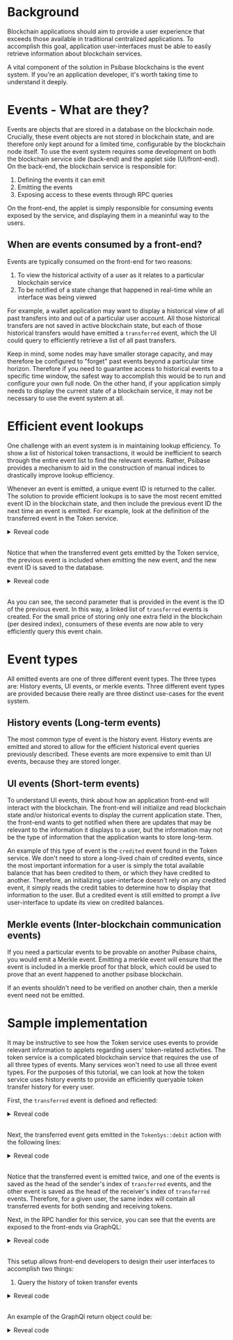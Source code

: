 # Background

Blockchain applications should aim to provide a user experience that exceeds those available in traditional centralized applications. To accomplish this goal, application user-interfaces must be able to easily retrieve information about blockchain services. 

A vital component of the solution in Psibase blockchains is the event system. If you're an application developer, it's worth taking time to understand it deeply.

# Events - What are they?

Events are objects that are stored in a database on the blockchain node. Crucially, these event objects are not stored in blockchain state, and are therefore only kept around for a limited time, configurable by the blockchain node itself. To use the event system requires some development on both the blockchain service side (back-end) and the applet side (UI/front-end). On the back-end, the blockchain service is responsible for:

1. Defining the events it can emit
2. Emitting the events
3. Exposing access to these events through RPC queries

On the front-end, the applet is simply responsible for consuming events exposed by the service, and displaying them in a meaninful way to the users. 

## When are events consumed by a front-end?

Events are typically consumed on the front-end for two reasons:

1. To view the historical activity of a user as it relates to a particular blockchain service
2. To be notified of a state change that happened in real-time while an interface was being viewed

For example, a wallet application may want to display a historical view of all past transfers into and out of a particular user account. All those historical transfers are not saved in active blockchain state, but each of those historical transfers would have emitted a `transferred` event, which the UI could query to efficiently retrieve a list of all past transfers.

Keep in mind, some nodes may have smaller storage capacity, and may therefore be configured to "forget" past events beyond a particular time horizon. Therefore if you need to guarantee access to historical events to a specific time window, the safest way to accomplish this would be to run and configure your own full node. On the other hand, if your application simply needs to display the current state of a blockchain service, it may not be necessary to use the event system at all.

# Efficient event lookups

One challenge with an event system is in maintaining lookup efficiency. To show a list of historical token transactions, it would be inefficient to search through the entire event list to find the relevant events. Rather, Psibase provides a mechanism to aid in the construction of manual indices to drastically improve lookup efficiency.

Whenever an event is emitted, a unique event ID is returned to the caller. The solution to provide efficient lookups is to save the most recent emitted event ID in the blockchain state, and then include the previous event ID the next time an event is emitted. For example, look at the definition of the transferred event in the Token service.

<details>
  <summary>Reveal code</summary>

  ```cpp
      struct Events
      {
          struct History
          {
              void transferred(TID tokenId, uint64_t prevEvent, psibase::TimePointSec time, Account sender, Account receiver, Quantity amount, StringView memo) {}
          };
      };
  ```
</details>

<br>

Notice that when the transferred event gets emitted by the Token service, the previous event is included when emitting the new event, and the new event ID is saved to the database.

<details>
  <summary>Reveal code</summary>

  ```cpp
    // Emit the transferred event
    auto newEventID = emit().history().transferred(
        tokenId, 
        sender.lastHistoryEvent, // Include the previous event ID
        time, 
        sender, 
        receiver, 
        amount, 
        memo);
    
    // Update the previous event ID
    sender.lastHistoryEvent = newEventID;

    // Save the new sender record (with the updated event ID) to blockchain state
    db.open<TokenHolderTable>().put(sender);
  ```
</details>

<br>

As you can see, the second parameter that is provided in the event is the ID of the previous event. In this way, a linked list of `transferred` events is created. For the small price of storing only one extra field in the blockchain (per desired index), consumers of these events are now able to very efficiently query this event chain.

# Event types

All emitted events are one of three different event types. The three types are: History events, UI events, or merkle events. Three different event types are provided because there really are three distinct use-cases for the event system.

## History events (Long-term events)

The most common type of event is the history event. History events are emitted and stored to allow for the efficient historical event queries previously described. These events are more expensive to emit than UI events, because they are stored longer.

## UI events (Short-term events)

To understand UI events, think about how an application front-end will interact with the blockchain. The front-end will initialize and read blockchain state and/or historical events to display the current application state. Then, the front-end wants to get notified when there are updates that may be relevant to the information it displays to a user, but the information may not be the type of information that the application wants to store long-term. 

An example of this type of event is the `credited` event found in the Token service. We don't need to store a long-lived chain of credited events, since the most important information for a user is simply the total available balance that has been credited to them, or which they have credited to another. Therefore, an initializing user-interface doesn't rely on any credited event, it simply reads the credit tables to determine how to display that information to the user. But a credited event is still emitted to prompt a *live* user-interface to update its view on credited balances.

## Merkle events (Inter-blockchain communication events)

If you need a particular events to be provable on another Psibase chains, you would emit a Merkle event. Emitting a merkle event will ensure that the event is included in a merkle proof for that block, which could be used to prove that an event happened to another psibase blockchain.

If an events shouldn't need to be verified on another chain, then a merkle event need not be emitted. 

# Sample implementation

It may be instructive to see how the Token service uses events to provide relevant information to applets regarding users' token-related activities. The token service is a complicated blockchain service that requires the use of all three types of events. Many services won't need to use all three event types. For the purposes of this tutorial, we can look at how the token service uses history events to provide an efficiently queryable token transfer history for every user.

First, the `transferred` event is defined and reflected:

<details>
  <summary>Reveal code</summary>

  ```cpp
  class TokenSys : public psibase::Service<TokenSys>
  {
  public:
      
      // ... 

      struct Events
      {
          struct History
          {
              void transferred(TID tokenId, uint64_t prevEvent, psibase::TimePointSec time, Account sender, Account receiver, Quantity amount, StringView memo) {}
          };
      };
  };

  PSIBASE_REFLECT_EVENTS(TokenSys)
  PSIBASE_REFLECT_HISTORY_EVENTS(TokenSys,
      method(transferred, tokenId, prevEvent, time, sender, receiver, amount, memo)
  );
  ```
</details>

<br>

Next, the transferred event gets emitted in the `TokenSys::debit` action with the following lines:

<details>
  <summary>Reveal code</summary>

```cpp
void TokenSys::debit(TID tokenId, AccountNumber sender, Quantity amount, const_view<String> memo)
{
    // ...
    auto senderHolder             = getTokenHolder(sender);
    senderHolder.lastHistoryEvent = emit().history().transferred(
        tokenId, senderHolder.lastHistoryEvent, time, sender, receiver, amount, memo);
    db.open<TokenHolderTable>().put(senderHolder);

    auto receiverHolder             = getTokenHolder(receiver);
    receiverHolder.lastHistoryEvent = emit().history().transferred(
        tokenId, receiverHolder.lastHistoryEvent, time, sender, receiver, amount, memo);
    db.open<TokenHolderTable>().put(receiverHolder);
    // ...
}
```
</details>

<br>

Notice that the transferred event is emitted twice, and one of the events is saved as the head of the sender's index of `transferred` events, and the other event is saved as the head of the receiver's index of `transferred` events. Therefore, for a given user, the same index will contain all transferred events for both sending and receiving tokens.

Next, in the RPC handler for this service, you can see that the events are exposed to the front-ends via GraphQL:

<details>
  <summary>Reveal code</summary>

```cpp
struct TokenQuery
{
   auto events() const { return EventQuery<TokenSys::Events>{TokenSys::service}; }
};
PSIO_REFLECT(TokenQuery, method(events))

optional<HttpReply> RTokenSys::serveSys(HttpRequest request)
{
   if (auto result = serveGraphQL(request, TokenQuery{}))
      return result;
}
```
</details>

<br>

This setup allows front-end developers to design their user interfaces to accomplish two things:
1. Query the history of token transfer events


<details>
  <summary>Reveal code</summary>

```js
const queryTransferHistory = (holder: string) => `{
  holderEvents(holder: "${holder}") {
    pageInfo {
      hasNextPage
      endCursor
    }
    edges {
      node {
        event_id
        event_type
        event_all_content
      }
    }
  }
}`;


const transferHistoryResult = useGraphQLQuery("/graphql", queryTransferHistory(user));
```
</details>

<br>


An example of the GraphQl return object could be:

<details>
  <summary>Reveal code</summary>

```
{
    "data": {
        "holderEvents": {
            "pageInfo": {
                "hasNextPage": false,
                "endCursor": "10"
            },
            "edges": [
                {
                    "node": {
                        "event_id": "18",
                        "event_type": "transferred",
                        "tokenId": 1,
                        "prevEvent": "15",
                        "time": "2022-09-23T18:59:56.000Z",
                        "sender": "bob",
                        "receiver": "alice",
                        "amount": {
                            "value": "10000000000"
                        },
                        "memo": {
                            "contents": "Working"
                        }
                    }
                },
                {
                    "node": {
                        "event_id": "15",
                        "event_type": "transferred",
                        "tokenId": 1,
                        "prevEvent": "10",
                        "time": "2022-09-23T18:59:19.000Z",
                        "sender": "alice",
                        "receiver": "bob",
                        "amount": {
                            "value": "1200000000"
                        },
                        "memo": {
                            "contents": "Working"
                        }
                    }
                },
                {
                    "node": {
                        "event_id": "10",
                        "event_type": "transferred",
                        "tokenId": 1,
                        "prevEvent": "0",
                        "time": "1970-01-01T00:00:02.000Z",
                        "sender": "symbol-sys",
                        "receiver": "alice",
                        "amount": {
                            "value": "100000000000"
                        },
                        "memo": {
                            "contents": "memo"
                        }
                    }
                }
            ]
        }
    },
    "isLoading": false,
    "isError": false
}
```
</details>

<br>

